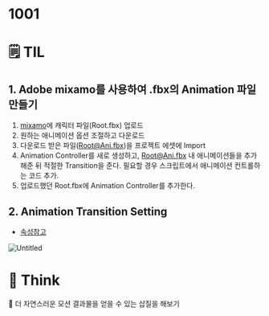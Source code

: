 # 1001

# 🗒️ TIL

## 1. Adobe mixamo를 사용하여 .fbx의 Animation 파일 만들기

1. [mixamo](www.mixamo.com)에 캐릭터 파일(Root.fbx) 업로드
2. 원하는 애니메이션 옵션 조절하고 다운로드
3. 다운로드 받은 파일(Root@Ani.fbx)을 프로젝트 에셋에 Import
4. Animation Controller를 새로 생성하고, Root@Ani.fbx 내 애니메이션들을 추가해준 뒤 적절한 Transition을 준다. 필요할 경우 스크립트에서 애니메이션 컨트롤하는 코드 추가.
5. 업로드했던 Root.fbx에 Animation Controller를 추가한다.

## 2. Animation Transition Setting

- [속성참고](https://swifter22.tistory.com/25)

![Untitled](https://user-images.githubusercontent.com/30039955/135632756-fd5c8036-176f-444c-a12e-dd125957e1f4.png)



# 💭 Think

🤔 더 자연스러운 모션 결과물을 얻을 수 있는 삽질을 해보기
